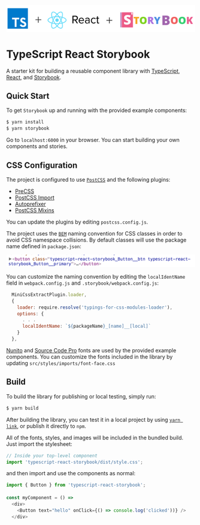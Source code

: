 
![logo](./assets/logo.png)

# TypeScript React Storybook

A starter kit for building a reusable component library with [TypeScript](http://www.typescriptlang.org/), [React](https://reactjs.org/), and [Storybook](https://storybook.js.org/).

## Quick Start

To get `Storybook` up and running with the provided example components:

```bash
$ yarn install
$ yarn storybook
```
Go to `localhost:6000` in your browser.  You can start building your own components and stories.

## CSS Configuration

The project is configured to use [`PostCSS`](https://github.com/postcss/postcss) and the following plugins:

 - [PreCSS](https://github.com/jonathantneal/precss)
 - [PostCSS Import](https://github.com/postcss/postcss-import)
 - [Autoprefixer](https://github.com/postcss/autoprefixer)
 - [PostCSS Mixins](https://github.com/postcss/postcss-mixins)

You can update the plugins by editing `postcss.config.js`.

The project uses the [`BEM`](http://getbem.com/naming/) naming convention for CSS classes in order to avoid CSS namespace collisions.  By default classes will use the package name defined in `package.json`:

![bem](./assets/bem.png)

You can customize the naming convention by editing the `localIdentName` field in `webpack.config.js` and `.storybook/webpack.config.js`:
```javascript
  MiniCssExtractPlugin.loader,
  {
    loader: require.resolve('typings-for-css-modules-loader'),
    options: {
      . . .
      localIdentName: `${packageName}_[name]__[local]`
    }
  },
```

[Nunito](https://fonts.google.com/specimen/Nunito) and [Source Code Pro](https://fonts.google.com/specimen/Source+Code+Pro) fonts are used by the provided example components.  You can customize the fonts included in the library by updating `src/styles/imports/font-face.css`


## Build

To build the library for publishing or local testing, simply run:
```bash
$ yarn build
```

After building the library, you can test it in a local project by using [`yarn link`](https://yarnpkg.com/lang/en/docs/cli/link/), or publish it directly to `npm`.

All of the fonts, styles, and images will be included in the bundled build. Just import the stylesheet:
```javascript
// Inside your top-level component
import 'typescript-react-storybook/dist/style.css';
```
and then import and use the components as normal:

```javascript
import { Button } from 'typescript-react-storybook';

const myComponent = () =>
  <div>
    <Button text="hello" onClick={() => console.log('clicked'))} />
  </div>

```

